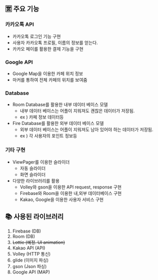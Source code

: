 ## 🈺 주요 기능

### 카카오톡 API

- 카카오톡 로그인 기능 구현
- 사용자 카카오톡 프로필, 이름의 정보를 얻는다.
- 카카오 페이를 활용한 결제 기능을 구현

### **Google API**

- Google Map을 이용한 카페 위치 정보
- 마커를 통하여 전체 카페의 위치를 보여줌

### **Database**

- Room Database를 활용한 내부 데이터 베이스 모델
  - 내부 데이터 베이스는 어플이 지워져도 괜찮은 데이터가 저장됨.
  - ex ) 카페 정보 데이터등
- Fire Database를 활용한 외부 데이터 베이스 모델
  - 외부 데이터 베이스는 어플이 지워져도 남아 있어야 하는 데이터가 저장됨.
  - ex ) 각 사용자의 포인트 정보등

### 기타 구현

- ViewPager를 이용한 슬라이더
  - 자동 슬라이더
  - 화면 슬라이더
- 다양한 라이브러리를 활용
  - Volley와 gson을 이용한 API request, response 구현
  - Firebase와 Room을 이용한 내,외부 데이터베이스 구현
  - Kakao, Google을 이용한 사용자 서비스 구현

## 📚 사용된 라이브러리

1. Firebase (DB)
2. Room (DB)
3. ~~Lottie (예정. UI animation)~~
4. Kakao API (API)
5. Volley (HTTP 통신)
6. glide (이미지 파싱)
7. gson (Json 파싱)
8. Google API (MAP)
